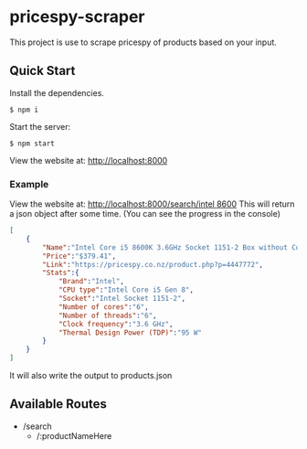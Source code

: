 
# pricespy-scraper
This project is use to scrape pricespy of products based on your input.

## Quick Start
Install the dependencies.

    $ npm i
    
Start the server:

    $ npm start
    
View the website at: [http://localhost:8000](http://localhost:8000)

### Example
View the website at: [http://localhost:8000/search/intel 8600](http://localhost:8000/search/intel%208600)
This will return a json object after some time. (You can see the progress in the console)
```json
[
	{
		"Name":"Intel Core i5 8600K 3.6GHz Socket 1151-2 Box without Cooler",
		"Price":"$379.41",
		"Link":"https://pricespy.co.nz/product.php?p=4447772",
		"Stats":{
			"Brand":"Intel",
			"CPU type":"Intel Core i5 Gen 8",
			"Socket":"Intel Socket 1151-2",
			"Number of cores":"6",
			"Number of threads":"6",
			"Clock frequency":"3.6 GHz",
			"Thermal Design Power (TDP)":"95 W"
		}
	}
]
```

It will also write the output to products.json

## Available Routes

 - /search
	 - /:productNameHere
